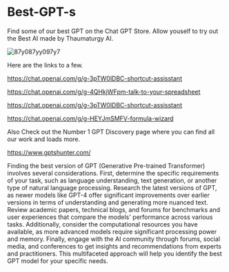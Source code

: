 # Best-GPT-s
Find some of our best GPT on the Chat GPT Store. Allow youself to try out the Best AI made by Thaumaturgy AI.








![87y087yy097y7](https://github.com/Thaumaturgy-AI/Best-GPT-s/assets/159198105/245a714e-fc44-411a-a3b3-ddcc817fc195)

Here are the links to a few. 

https://chat.openai.com/g/g-3pTW0lDBC-shortcut-assisstant

https://chat.openai.com/g/g-4QHkjWFpm-talk-to-your-spreadsheet

https://chat.openai.com/g/g-3pTW0lDBC-shortcut-assisstant

https://chat.openai.com/g/g-HEYJmSMFV-formula-wizard

Also Check out the Number 1 GPT Discovery page where you can find all our work and loads more.

https://www.gptshunter.com/



Finding the best version of GPT (Generative Pre-trained Transformer) involves several considerations. First, determine the specific requirements of your task, such as language understanding, text generation, or another type of natural language processing. Research the latest versions of GPT, as newer models like GPT-4 offer significant improvements over earlier versions in terms of understanding and generating more nuanced text. Review academic papers, technical blogs, and forums for benchmarks and user experiences that compare the models' performance across various tasks. Additionally, consider the computational resources you have available, as more advanced models require significant processing power and memory. Finally, engage with the AI community through forums, social media, and conferences to get insights and recommendations from experts and practitioners. This multifaceted approach will help you identify the best GPT model for your specific needs.
